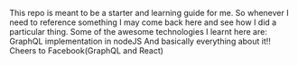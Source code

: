 This repo is meant to be a starter and learning guide for me. So whenever I need to reference something I may come back here and see how I did a particular thing. Some of the awesome technologies I learnt here are:
GraphQL implementation in nodeJS
And basically everything about it!!
Cheers to Facebook(GraphQL and React)

